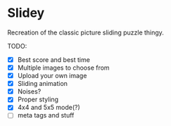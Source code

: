 # Slidey

Recreation of the classic picture sliding puzzle thingy.

TODO:
- [x] Best score and best time
- [x] Multiple images to choose from
- [x] Upload your own image
- [x] Sliding animation
- [x] Noises?
- [x] Proper styling
- [x] 4x4 and 5x5 mode(?)
- [ ] meta tags and stuff